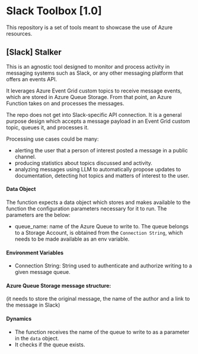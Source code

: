 # Slack Toolbox [1.0]


This repository is a set of tools meant to showcase the use of Azure resources.


## [Slack] Stalker
This is an agnostic tool designed to monitor and process activity in messaging systems such as Slack, or any other messaging platform that offers an events API.

It leverages Azure Event Grid custom topics to receive message events, which are stored in Azure Queue Storage. From that point, an Azure Function takes on and processes the messages.

The repo does not get into Slack-specific API connection. It is a general purpose design which accepts a message payload in an Event Grid custom topic, queues it, and processes it.

Processing use cases could be many:
- alerting the user that a person of interest posted a message in a public channel.
- producing statistics about topics discussed and activity.
- analyzing messages using LLM to automatically propose updates to documentation, detecting hot topics and matters of interest to the user.

#### Data Object
The function expects a data object which stores and makes available to the function the configuration parameters necessary for it to run. The parameters are the below:

- queue_name: name of the Azure Queue to write to. The queue belongs to a Storage Account, is obtained from the `Connection String`, which needs to be made available as an env variable.

#### Environment Variables

- Connection String: String used to authenticate and authorize writing to a given message queue.

#### Azure Queue Storage message structure:
(it needs to store the original message, the name of the author and a link to the message in Slack)

#### Dynamics
- The function receives the name of the queue to write to as a parameter in the `data` object.
- It checks if the queue exists.